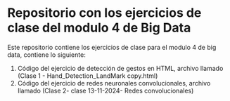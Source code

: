 # Repositorio con los ejercicios de clase del modulo 4 de Big Data

Este repositorio contiene los ejercicios de clase para el modulo 4 de big data, contiene lo siguiente:

1) Código del ejercicio de detección de gestos en HTML, archivo llamado (Clase 1 - Hand_Detection_LandMark copy.html)
2) Código del ejercicio de redes neuronales convolucionales, archivo llamado (Clase 2- clase 13-11-2024- Redes convolucionales)
